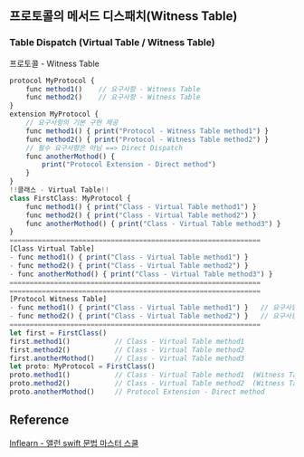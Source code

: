 ## 프로토콜의 메서드 디스패치(Witness Table)
### Table Dispatch (Virtual Table / Witness Table)
프로토콜 - Witness Table
```javascript
protocol MyProtocol {
    func method1()    // 요구사항 - Witness Table
    func method2()    // 요구사항 - Witness Table
}
extension MyProtocol {
    // 요구사항의 기본 구현 제공
    func method1() { print("Protocol - Witness Table method1") }
    func method2() { print("Protocol - Witness Table method2") }    
    // 필수 요구사항은 아님 ==> Direct Dispatch
    func anotherMothod() {
        print("Protocol Extension - Direct method")
    }
}
!!클래스 - Virtual Table!!
class FirstClass: MyProtocol {
    func method1() { print("Class - Virtual Table method1") }
    func method2() { print("Class - Virtual Table method2") }
    func anotherMothod() { print("Class - Virtual Table method3") }
}
==============================================================
[Class Virtual Table]
- func method1() { print("Class - Virtual Table method1") }
- func method2() { print("Class - Virtual Table method2") }
- func anotherMothod() { print("Class - Virtual Table method3") }
==============================================================
==============================================================
[Protocol Witness Table]
- func method1() { print("Class - Virtual Table method1") }   // 요구사항 - 우선순위 반영⭐️
- func method2() { print("Class - Virtual Table method2") }   // 요구사항 - 우선순위 반영⭐️
==============================================================
let first = FirstClass()
first.method1()           // Class - Virtual Table method1
first.method2()           // Class - Virtual Table method2
first.anotherMothod()     // Class - Virtual Table method3
let proto: MyProtocol = FirstClass()
proto.method1()           // Class - Virtual Table method1  (Witness Table)
proto.method2()           // Class - Virtual Table method2  (Witness Table)
proto.anotherMothod()     // Protocol Extension - Direct method
```
## Reference
[Inflearn - 앨런 swift 문법 마스터 스쿨](https://www.inflearn.com/course/%EC%8A%A4%EC%9C%84%ED%94%84%ED%8A%B8-%EB%AC%B8%EB%B2%95-%EB%A7%88%EC%8A%A4%ED%84%B0-%EC%8A%A4%EC%BF%A8/dashboard)
